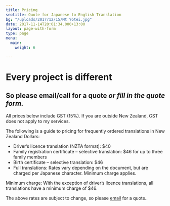 ```yaml
---
title: Pricing
seotitle: Quote for Japanese to English Translation
bg: "/uploads/2017/12/15/Mt Yotei.jpg"
date: 2017-11-14T20:01:34.000+13:00
layout: page-with-form
type: page
menu:
  main:
    weight: 6

---
```

# Every project is different

## So please email/call for a quote _or fill in the quote form._

All prices below include GST (15%). If you are outside New Zealand, GST does not apply to my services.

The following is a guide to pricing for frequently ordered translations in New Zealand Dollars:

* Driver’s licence translation (NZTA format): $40
* Family registration certificate – selective translation: $46 for up to three family members
* Birth certificate – selective translation: $46
* Full translations: Rates vary depending on the document, but are charged per Japanese character. Minimum charge applies.

Minimum charge: With the exception of driver’s licence translations, all translations have a minimum charge of $46.

The above rates are subject to change, so please [email](mailto:info@kuakatranslations.co.nz) for a quote..